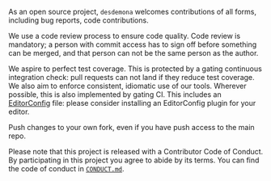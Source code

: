 As an open source project, `desdemona` welcomes contributions of all
forms, including bug reports, code contributions.

We use a code review process to ensure code quality. Code review is
mandatory; a person with commit access has to sign off before
something can be merged, and that person can not be the same person as
the author.

We aspire to perfect test coverage. This is protected by a gating
continuous integration check: pull requests can not land if they
reduce test coverage. We also aim to enforce consistent, idiomatic use
of our tools. Wherever possible, this is also implemented by gating
CI. This includes an [EditorConfig][ec] file: please consider
installing an EditorConfig plugin for your editor.

Push changes to your own fork, even if you have push access to the
main repo.

Please note that this project is released with a Contributor Code of
Conduct. By participating in this project you agree to abide by its
terms. You can find the code of conduct in [`CONDUCT.md`][conduct].

[ec]: http://editorconfig.org/
[conduct]: https://github.com/RackSec/desdemona/blob/master/CONDUCT.md
